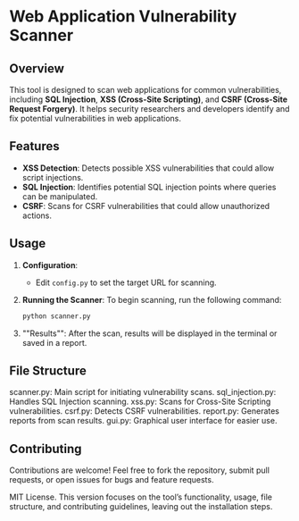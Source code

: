 # Web Application Vulnerability Scanner

## Overview
This tool is designed to scan web applications for common vulnerabilities, including **SQL Injection**, **XSS (Cross-Site Scripting)**, and **CSRF (Cross-Site Request Forgery)**. It helps security researchers and developers identify and fix potential vulnerabilities in web applications.

## Features
- **XSS Detection**: Detects possible XSS vulnerabilities that could allow script injections.
- **SQL Injection**: Identifies potential SQL injection points where queries can be manipulated.
- **CSRF**: Scans for CSRF vulnerabilities that could allow unauthorized actions.

## Usage
1. **Configuration**:
   - Edit `config.py` to set the target URL for scanning.

2. **Running the Scanner**:
   To begin scanning, run the following command:
   ```bash
   python scanner.py
3. ""Results"": After the scan, results will be displayed in the terminal or saved in a report.
## File Structure
scanner.py: Main script for initiating vulnerability scans.
sql_injection.py: Handles SQL Injection scanning.
xss.py: Scans for Cross-Site Scripting vulnerabilities.
csrf.py: Detects CSRF vulnerabilities.
report.py: Generates reports from scan results.
gui.py: Graphical user interface for easier use.
## Contributing
Contributions are welcome! Feel free to fork the repository, submit pull requests, or open issues for bugs and feature requests.

MIT License.
This version focuses on the tool’s functionality, usage, file structure, and contributing guidelines, leaving out the installation steps.
